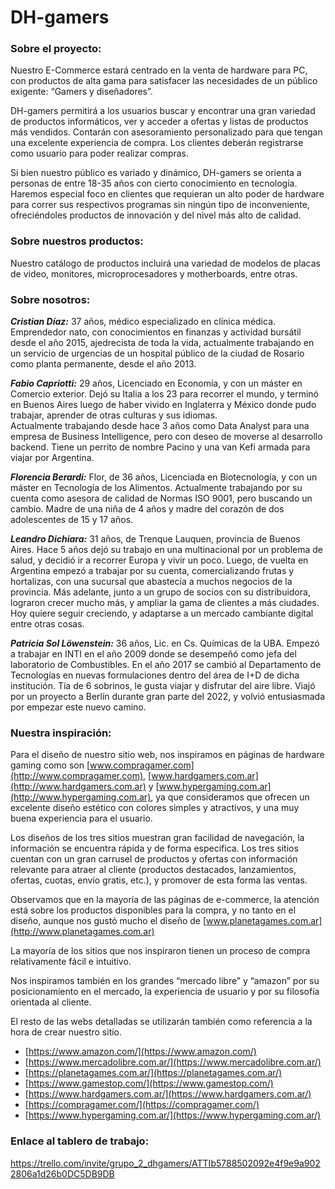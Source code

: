# DH-gamers

### Sobre el proyecto:

Nuestro E-Commerce estará centrado en la venta de hardware para PC, con productos de alta gama para satisfacer las necesidades de un público exigente: “Gamers y diseñadores”.

DH-gamers permitirá a los usuarios buscar y encontrar una gran variedad de productos informáticos, ver y acceder a ofertas y listas de productos más vendidos. Contarán con asesoramiento personalizado para que tengan una excelente experiencia de compra. Los clientes deberán registrarse como usuario para poder realizar compras.

Si bien nuestro público es variado y dinámico, DH-gamers se orienta a personas de entre 18-35 años con cierto conocimiento en tecnología. Haremos especial foco en clientes que requieran un alto poder de hardware para correr sus respectivos programas sin ningún tipo de inconveniente, ofreciéndoles productos de innovación y del nivel más alto de calidad.

### Sobre nuestros productos:

Nuestro catálogo de productos incluirá una variedad de modelos de placas de video, monitores, microprocesadores y motherboards, entre otras.

### Sobre nosotros:

***Cristian Díaz:*** 37 años, médico especializado en clínica médica. Emprendedor nato, con conocimientos en finanzas y actividad bursátil desde el año 2015, ajedrecista de toda la vida, actualmente trabajando en un servicio de urgencias de un hospital público de la ciudad de Rosario como planta permanente, desde el año 2013.

***Fabio Capriotti:*** 29 años, Licenciado en Economía, y con un máster en Comercio exterior. Dejó su Italia a los 23 para recorrer el mundo, y terminó en Buenos Aires luego de haber vivido en Inglaterra y México donde pudo trabajar, aprender de otras culturas y sus idiomas.  
Actualmente trabajando desde hace 3 años como Data Analyst para una empresa de Business Intelligence, pero con deseo de moverse al desarrollo backend. Tiene un perrito de nombre Pacino y una van Kefi armada para viajar por Argentina.  
 
***Florencia Berardi:*** Flor, de 36 años, Licenciada en Biotecnología, y con un máster en Tecnología de los Alimentos. Actualmente trabajando por su cuenta como asesora de calidad de Normas ISO 9001, pero buscando un cambio. Madre de una niña de 4 años y madre del corazón de dos adolescentes de 15 y 17 años.

***Leandro Dichiara:*** 31 años, de Trenque Lauquen, provincia de Buenos Aires. Hace 5 años dejó su trabajo en una multinacional por un problema de salud, y decidió ir a recorrer Europa y vivir un poco. Luego, de vuelta en Argentina empezó a trabajar por su cuenta, comercializando frutas y hortalizas, con una sucursal que abastecía a muchos negocios de la provincia. Más adelante, junto a un grupo de socios con su distribuidora, lograron crecer mucho más, y ampliar la gama de clientes a más ciudades. Hoy quiere seguir creciendo, y adaptarse a un mercado cambiante digital entre otras cosas.

***Patricia Sol Löwenstein:*** 36 años, Lic. en Cs. Químicas de la UBA. Empezó a trabajar en INTI en el año 2009 donde se desempeñó como jefa del laboratorio de Combustibles. En el año 2017 se cambió al Departamento de Tecnologías en nuevas formulaciones dentro del área de I+D de dicha institución. Tía de 6 sobrinos, le gusta viajar y disfrutar del aire libre. Viajó por un proyecto a Berlín durante gran parte del 2022, y volvió entusiasmada por empezar este nuevo camino.

### Nuestra inspiración:

Para el diseño de nuestro sitio web, nos inspiramos en páginas de hardware gaming como son [www.compragamer.com](http://www.compragamer.com),  [www.hardgamers.com.ar](http://www.hardgamers.com.ar) y [www.hypergaming.com.ar](http://www.hypergaming.com.ar), ya que consideramos que ofrecen un excelente diseño estético con colores simples y atractivos, y una muy buena experiencia para el usuario.

Los diseños de los tres sitios muestran gran facilidad de navegación, la información se encuentra rápida y de forma específica. Los tres sitios cuentan con un gran carrusel de productos y ofertas con información relevante para atraer al cliente (productos destacados, lanzamientos, ofertas, cuotas, envío gratis, etc.), y promover de esta forma las ventas.

Observamos que en la mayoría de las páginas de e-commerce, la atención está sobre los productos disponibles para la compra, y no tanto en el diseño, aunque nos gustó mucho el diseño de [www.planetagames.com.ar](http://www.planetagames.com.ar)

La mayoría de los sitios que nos inspiraron tienen un proceso de compra relativamente fácil e intuitivo.

Nos inspiramos también en los grandes “mercado libre” y “amazon” por su posicionamiento en el mercado, la experiencia de usuario y por su filosofía orientada al cliente.

El resto de las webs detalladas se utilizarán también como referencia a la hora de crear nuestro sitio.

- [https://www.amazon.com/](https://www.amazon.com/)
- [https://www.mercadolibre.com.ar/](https://www.mercadolibre.com.ar/)
- [https://planetagames.com.ar/](https://planetagames.com.ar/)
- [https://www.gamestop.com/](https://www.gamestop.com/)
- [https://www.hardgamers.com.ar/](https://www.hardgamers.com.ar/)
- [https://compragamer.com/](https://compragamer.com/)
- [https://www.hypergaming.com.ar/](https://www.hypergaming.com.ar/)

### Enlace al tablero de trabajo:

https://trello.com/invite/grupo_2_dhgamers/ATTIb5788502092e4f9e9a9022806a1d26b0DC5DB9DB
